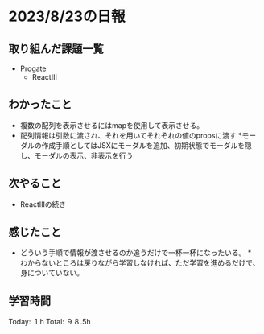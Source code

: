 # 2023/8/23の日報
## 取り組んだ課題一覧
* Progate
   * ReactⅢ
## わかったこと
* 複数の配列を表示させるにはmapを使用して表示させる。
* 配列情報は引数に渡され、それを用いてそれぞれの値のpropsに渡す
*モーダルの作成手順としてはJSXにモーダルを追加、初期状態でモーダルを隠し、モーダルの表示、非表示を行う
## 次やること
* ReactⅢの続き
## 感じたこと
* どういう手順で情報が渡させるのか追うだけで一杯一杯になったいる。
*　 わからないところは戻りながら学習しなければ、ただ学習を進めるだけで、身についていない。
## 学習時間
Today: １h
Total: ９８.5h
